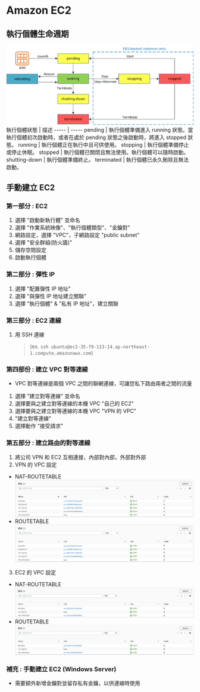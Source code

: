 # Amazon EC2
## 執行個體生命週期
![](pic/ec2_instance.png)
執行個體狀態 | 描述
----- | -----
pending | 執行個體準備進入 running 狀態。當執行個體初次啟動時，或者在處於 pending 狀態之後啟動時，將進入 stopped 狀態。
running | 執行個體正在執行中且可供使用。
stopping | 執行個體準備停止或停止休眠。
stopped | 執行個體已關閉且無法使用。執行個體可以隨時啟動。
shutting-down | 執行個體準備終止。
terminated | 執行個體已永久刪除且無法啟動。


## 手動建立 EC2
### 第一部分 : EC2
1. 選擇 "啟動新執行體" 並命名
2. 選擇 "作業系統映像"、"執行個體類型"、"金鑰對"
3. 網路設定，選擇 "VPC"，子網路設定 "public subnet"
4. 選擇 "安全群組(防火牆)"
5. 儲存空間設定
6. 啟動執行個體
### 第二部分 : 彈性 IP 
1. 選擇 "配置彈性 IP 地址"
2. 選擇 "與彈性 IP 地址建立關聯"
3. 選擇 "執行個體" & "私有 IP 地址"，建立關聯
### 第三部分 : EC2 連線
1. 用 SSH 連線 
    > (ex. `ssh ubuntu@ec2-35-79-113-14.ap-northeast-1.compute.amazonaws.com`)
### 第四部份 : 建立 VPC 對等連線
* VPC 對等連線是兩個 VPC 之間的聯網連線，可讓您私下路由兩者之間的流量
1. 選擇 "建立對等連線" 並命名
2. 選擇要與之建立對等連線的本機 VPC "自己的 EC2"
3. 選擇要與之建立對等連線的本機 VPC "VPN 的 VPC"
4. "建立對等連線"
5. 選擇動作 "接受請求"
### 第五部分 : 建立路由的對等連線
1. 將公司 VPN 和 EC2 互相連接，內部對內部，外部對外部
2. VPN 的 VPC 設定
* NAT-ROUTETABLE 
![](pic/center-natroutetable.png)
* ROUTETABLE 
![](pic/center-routetable.png)
3. EC2 的 VPC 設定
* NAT-ROUTETABLE 
![](pic/natroutetable.png)
* ROUTETABLE 
![](pic/routetable.png)

### 補充 : 手動建立 EC2 (Windows Server)
* 需要額外新增金鑰對並留存私有金鑰，以供連線時使用
